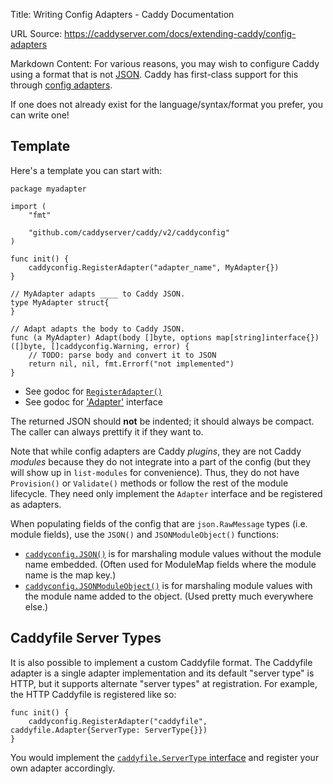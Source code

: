 Title: Writing Config Adapters - Caddy Documentation

URL Source: https://caddyserver.com/docs/extending-caddy/config-adapters

Markdown Content:
For various reasons, you may wish to configure Caddy using a format that is not [JSON](https://caddyserver.com/docs/json/). Caddy has first-class support for this through [config adapters](https://caddyserver.com/docs/config-adapters).

If one does not already exist for the language/syntax/format you prefer, you can write one!

Template
--------

Here's a template you can start with:

```
package myadapter

import (
	"fmt"

	"github.com/caddyserver/caddy/v2/caddyconfig"
)

func init() {
	caddyconfig.RegisterAdapter("adapter_name", MyAdapter{})
}

// MyAdapter adapts ____ to Caddy JSON.
type MyAdapter struct{
}

// Adapt adapts the body to Caddy JSON.
func (a MyAdapter) Adapt(body []byte, options map[string]interface{}) ([]byte, []caddyconfig.Warning, error) {
	// TODO: parse body and convert it to JSON
	return nil, nil, fmt.Errorf("not implemented")
}
```

*   See godoc for [`RegisterAdapter()`](https://pkg.go.dev/github.com/caddyserver/caddy/v2/caddyconfig?tab=doc#RegisterAdapter)
*   See godoc for ['Adapter'](https://pkg.go.dev/github.com/caddyserver/caddy/v2/caddyconfig?tab=doc#Adapter) interface

The returned JSON should **not** be indented; it should always be compact. The caller can always prettify it if they want to.

Note that while config adapters are Caddy _plugins_, they are not Caddy _modules_ because they do not integrate into a part of the config (but they will show up in `list-modules` for convenience). Thus, they do not have `Provision()` or `Validate()` methods or follow the rest of the module lifecycle. They need only implement the `Adapter` interface and be registered as adapters.

When populating fields of the config that are `json.RawMessage` types (i.e. module fields), use the `JSON()` and `JSONModuleObject()` functions:

*   [`caddyconfig.JSON()`](https://pkg.go.dev/github.com/caddyserver/caddy/v2/caddyconfig?tab=doc#JSON) is for marshaling module values without the module name embedded. (Often used for ModuleMap fields where the module name is the map key.)
*   [`caddyconfig.JSONModuleObject()`](https://pkg.go.dev/github.com/caddyserver/caddy/v2/caddyconfig?tab=doc#JSONModuleObject) is for marshaling module values with the module name added to the object. (Used pretty much everywhere else.)

Caddyfile Server Types
----------------------

It is also possible to implement a custom Caddyfile format. The Caddyfile adapter is a single adapter implementation and its default "server type" is HTTP, but it supports alternate "server types" at registration. For example, the HTTP Caddyfile is registered like so:

```
func init() {
	caddyconfig.RegisterAdapter("caddyfile",  caddyfile.Adapter{ServerType: ServerType{}})
}
```

You would implement the [`caddyfile.ServerType` interface](https://pkg.go.dev/github.com/caddyserver/caddy/v2/caddyconfig/caddyfile?tab=doc#ServerType) and register your own adapter accordingly.
